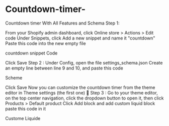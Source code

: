# Countdown-timer-
Countdown timer With All Features and Schema
Step 1:

From your Shopify admin dashboard, click Online store > Actions > Edit code
Under Snippets, click Add a new snippet and name it "countdown"
Paste this code into the new empty file

countdown snippet Code

Click Save
Step 2 :
Under Config, open the file settings_schema.json
Create an empty line between line 9 and 10, and paste this code

Scheme

Click Save
Now you can customize the countdown timer from the theme editor in Theme settings (the first one) 🙂
Step 3 :
Go to your theme editor, on the top center navigation, click the dropdown button to open it, then click Products > Default product
Click Add block and add custom liquid block
paste this code in it

Custome Liquide
